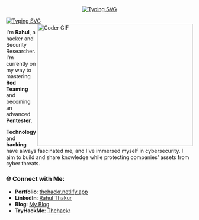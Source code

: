 <div align="center">
  <a href="https://git.io/typing-svg">
    <img src="https://readme-typing-svg.demolab.com?font=Fira+Code&pause=1000&color=22F700&width=600&lines=On+the+journey+to+be+a+Best+Hacker;Cybersecurity+Specialist;Bug+Bounty+Hunter;Security+Researcher;Always+Learning+Something+New" alt="Typing SVG" />
  </a>
</div>


[![Typing SVG](https://readme-typing-svg.herokuapp.com?font=Ubuntu&color=%2336BCF7&vCenter=true&height=35&lines=%23+whoami;%E2%9C%93+Web+Developer;%E2%9C%93+Pentester;%E2%9C%93+CTF+Player+;%E2%9C%93++;%E2%9C%93++)](https://git.io/typing-svg)
<img align="right" src="https://github.com/rajaprerak/rajaprerak/blob/master/developer.gif" alt="Coder GIF" width="420" height="330">
<!-- Insert this tag where you want the widget to render -->
<!--<iframe width="200" height="200" src="https://cybermap.kaspersky.com/en/widget/dynamic/dark" frameborder="0">-->

I'm **Rahul**, a hacker and Security Researcher. I'm currently on my way to mastering **Red Teaming** and becoming an advanced **Pentester**.

**Technology** and **hacking** have always fascinated me, and I've immersed myself in cybersecurity. I aim to build and share knowledge while protecting companies' assets from cyber threats.

### 🌐 Connect with Me:

- **Portfolio**: [thehackr.netlify.app](https://thehackr.netlify.app/)
- **LinkedIn**: [Rahul Thakur](https://www.linkedin.com/in/Rahul-Thakur7/)
- **Blog**: [My Blog](https://sarsolutionz.blogspot.com/)
- **TryHackMe**: [Thehackr](https://tryhackme.com/p/Thehackr)
